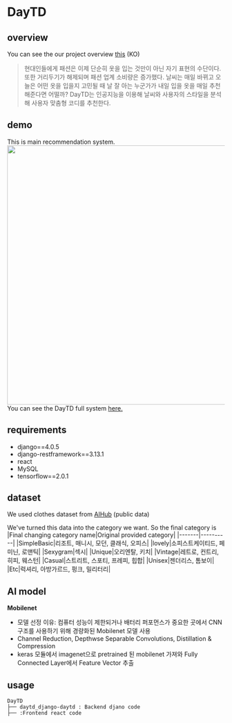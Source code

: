 # DayTD

## overview
You can see the our project overview [this](https://www.notion.so/DayTD-project-e1c855fe39f84c38b74c20fa1dff0cc4) (KO)
<br>
>현대인들에게 패션은 이제 단순히 옷을 입는 것만이 아닌 자기 표현의 수단이다. 또한 거리두기가 해제되며 패션 업계 소비량은 증가했다. 날씨는 매일 바뀌고 오늘은 어떤 옷을 입을지 고민될 때 날 잘 아는 누군가가 내일 입을 옷을 매일 추천해준다면 어떨까?  DayTD는 인공지능을 이용해 날씨와 사용자의 스타일을 분석해 사용자 맞춤형 코디를 추천한다.

## demo
This is main recommendation system.
<img src="https://user-images.githubusercontent.com/76083173/194900222-48f03b9b-71d8-43cb-b3eb-9e3ffbc14622.gif" width="600">
<br>
You can see the DayTD full system [here.](https://youtu.be/HL41fkaI8M0)

## requirements

- django==4.0.5
- django-restframework==3.13.1
- react
- MySQL
- tensorflow==2.0.1

## dataset
We used clothes dataset from [AIHub](https://www.aihub.or.kr/aihubdata/data/view.do?currMenu=115&topMenu=100)
(public data)

We've turned this data into the category we want. So the final category is
|Final changing category name|Original provided category|
|-------|----------|
|SimpleBasic|리조트, 매니시, 모던, 클래식, 오피스|
|lovely|소피스트케이티드, 페미닌, 로맨틱|
|Sexygram|섹시|
|Unique|오리엔탈, 키치|
|Vintage|레트로, 컨트리, 히피, 웨스턴|
|Casual|스트리트, 스포티, 프레피, 힙합|
|Unisex|젠더리스, 톰보이|
|Etc|럭셔리, 아방가르드, 펑크, 밀리터리|

## AI model
**Mobilenet**
- 모델 선정 이유: 컴퓨터 성능이 제한되거나 배터리 퍼포먼스가 중요한 곳에서 CNN 구조를 사용하기 위해 경량화된 Mobilenet 모델 사용
- Channel Reduction, Depthwse Separable Convolutions, Distillation & Compression
- keras 모듈에서 imagenet으로 pretrained 된 mobilenet 가져와 Fully Connected Layer에서 Feature Vector 추출

## usage
```
DayTD
├── daytd_django-daytd : Backend djano code
├── :Frontend react code
